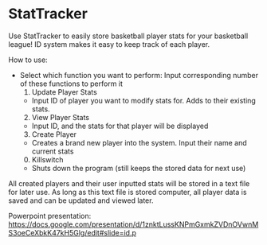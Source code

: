 # StatTracker

Use StatTracker to easily store basketball player stats for your basketball league!
ID system makes it easy to keep track of each player.

How to use:
- Select which function you want to perform:
Input corresponding number of these functions to perform it
  1. Update Player Stats
    - Input ID of player you want to modify stats for. Adds to their existing stats.
  2. View Player Stats
    - Input ID, and the stats for that player will be displayed 
  3. Create Player
    - Creates a brand new player into the system. Input their name and current stats 
  0. Killswitch
    - Shuts down the program (still keeps the stored data for next use)

All created players and their user inputted stats will be stored in a text file for later use. 
As long as this text file is stored computer, all player data is saved and can be updated and viewed later.

Powerpoint presentation: 
https://docs.google.com/presentation/d/1znktLussKNPmGxmkZVDnOVwnMS3oeCeXbkK47kH5Glg/edit#slide=id.p
